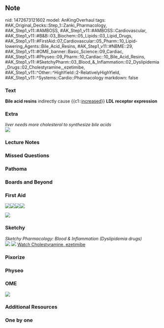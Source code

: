 ## Note
nid: 1472673121602
model: AnKingOverhaul
tags: #AK_Original_Decks::Step_1::Zanki_Pharmacology, #AK_Step1_v11::#AMBOSS, #AK_Step1_v11::#AMBOSS::Cardiovascular, #AK_Step1_v11::#B&B::03_Biochem::05_Lipids::03_Lipid_Drugs, #AK_Step1_v11::#FirstAid::07_Cardiovascular::05_Pharm::10_Lipid-lowering_Agents::Bile_Acid_Resins, #AK_Step1_v11::#NBME::29, #AK_Step1_v11::#OME_banner::Basic_Science::09_Cardiac, #AK_Step1_v11::#Physeo::09_Pharm::10_Cardiac::10_Bile_Acid_Resins, #AK_Step1_v11::#SketchyPharm::03_Blood_&_Inflammation::02_Dyslipidemia_Drugs::02_Cholestyramine,_ezetimibe, #AK_Step1_v11::^Other::^HighYield::2-RelativelyHighYield, #AK_Step1_v11::^Systems::Cardio::Pharmacology
markdown: false

### Text
<div>
  <b>Bile acid resins</b> indirectly cause {{c1::<u>increased</u>}}
  <b>LDL receptor expression</b>
</div>

### Extra
<div>
  <i>liver needs more cholesterol to synthesize bile acids</i>
</div>
<div><img src="paste-503413116764750.jpg"></div>

### Lecture Notes


### Missed Questions


### Pathoma


### Boards and Beyond


### First Aid
<img src="paste-240672787398659.jpg"><img src=
"paste-203263622250499.jpg"><img src=
"paste-230506599809027.jpg"><img src="paste-225266739707907.jpg">
<div>
  <div><img src="paste-235252538671107.jpg"></div>
</div>

### Sketchy
<div>
  <i>Sketchy Pharmacology: Blood & Inflammation (Dyslipidemia
  drugs)</i>
</div><img src="paste-565307890466817.jpg"> <img src=
"Screen%20Shot%202019-10-01%20at%209.06.04%20AM.png"> <a href=
"https://dashboard.sketchy.com/study/medical/courses/medical-pharmacology/units/medical-pharmacology-blood-inflammation/videos/medical-pharmacology-blood-and-inflammation-dyslipidemia-drugs-cholestyramine-ezetimibe?utm_source=anki&utm_medium=partnership&utm_campaign=february_update&utm_content=medical">
Watch Cholestyramine, ezetimibe</a>

### Pixorize


### Physeo


### OME
<div class="ome-widget">
  <a href="https://onlinemeded.org/spa/cardiac?ref=anki"><img src=
  "_OME_AnkiFlashcards_Topic_4.png"></a>
</div>

### Additional Resources


### One by one


